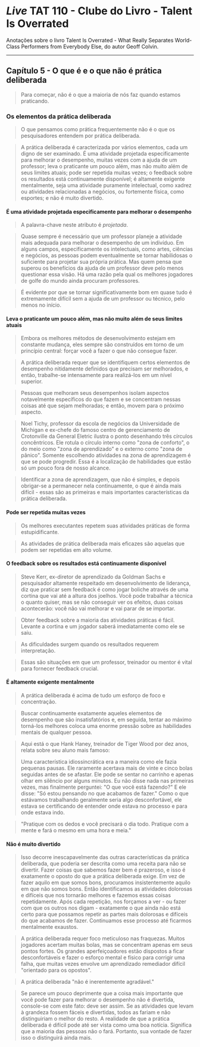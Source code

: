 # _Live_ TAT 110 - Clube do Livro - Talent Is Overrated

Anotações sobre o livro Talent Is Overrated - What Really Separates World-Class Performers from Everybody Else, do autor Geoff Colvin.

___

## Capítulo 5 - O que é e o que não é prática deliberada

> Para começar, não é o que a maioria de nós faz quando estamos praticando.

### Os elementos da prática deliberada

> O que pensamos como prática frequentemente não é o que os pesquisadores entendem por prática deliberada.

> A prática deliberada é caracterizada por vários elementos, cada um digno de ser examinado. É uma atividade projetada especificamente para melhorar o desempenho, muitas vezes com a ajuda de um professor; leva o praticante um pouco além, mas não muito além de seus limites atuais; pode ser repetida muitas vezes; o feedback sobre os resultados está continuamente disponível; é altamente exigente mentalmente, seja uma atividade puramente intelectual, como xadrez ou atividades relacionadas a negócios, ou fortemente física, como esportes; e não é muito divertido.

#### É uma atividade projetada especificamente para melhorar o desempenho

> A palavra-chave neste atributo é _projetada_.

> Quase sempre é necessário que um professor planeje a atividade mais adequada para melhorar o desempenho de um indivíduo. Em alguns campos, especificamente os intelectuais, como artes, ciências e negócios, as pessoas podem eventualmente se tornar habilidosas o suficiente para projetar sua própria prática. Mas quem pensa que superou os benefícios da ajuda de um professor deve pelo menos questionar essa visão. Há uma razão pela qual os melhores jogadores de golfe do mundo ainda procuram professores.

> É evidente por que se tornar significativamente bom em quase tudo é extremamente difícil sem a ajuda de um professor ou técnico, pelo menos no início.

#### Leva o praticante um pouco além, mas não muito além de seus limites atuais

> Embora os melhores métodos de desenvolvimento estejam em constante mudança, eles sempre são construídos em torno de um princípio central: forçar você a fazer o que não consegue fazer.

> A prática deliberada requer que se identifiquem certos elementos de desempenho nitidamente definidos que precisam ser melhorados, e então, trabalhe-se intensamente para realizá-los em um nível superior.

> Pessoas que melhoram seus desempenhos isolam aspectos notavelmente específicos do que fazem e se concentram nessas coisas até que sejam melhoradas; e então, movem para o próximo aspecto.

> Noel Tichy, professor da escola de negócios da Universidade de Michigan e ex-chefe do famoso centro de gerenciamento de Crotonville da General Eletric ilustra o ponto desenhando três círculos concêntricos. Ele rotula o círculo interno como "zona de conforto", o do meio como "zona de aprendizado" e o externo como "zona de pânico". Somente escolhendo atividades na zona de aprendizagem é que se pode progredir. Essa é a localização de habilidades que estão só um pouco fora de nosso alcance.

> Identificar a zona de aprendizagem, que não é simples, e depois obrigar-se a permanecer nela continuamente, o que é ainda mais difícil - essas são as primeiras e mais importantes características da prática deliberada.

#### Pode ser repetida muitas vezes

> Os melhores executantes repetem suas atividades práticas de forma estupidificante.

> As atividades de prática deliberada mais eficazes são aquelas que podem ser repetidas em alto volume.

#### O feedback sobre os resultados está continuamente disponível

> Steve Kerr, ex-diretor de aprendizado da Goldman Sachs e pesquisador altamente respeitado em desenvolvimento de liderança, diz que praticar sem feedback é como jogar boliche através de uma cortina que vai até a altura dos joelhos. Você pode trabalhar a técnica o quanto quiser, mas se não conseguir ver os efeitos, duas coisas acontecerão: você não vai melhorar e vai parar de se importar.

> Obter feedback sobre a maioria das atividades práticas é fácil. Levante a cortina e um jogador saberá imediatamente como ele se saiu.

> As dificuldades surgem quando os resultados requerem interpretação.

> Essas são situações em que um professor, treinador ou mentor é vital para fornecer feedback crucial.

#### É altamente exigente mentalmente

> A prática deliberada é acima de tudo um esforço de foco e concentração.

> Buscar continuamente exatamente aqueles elementos de desempenho que são insatisfatórios e, em seguida, tentar ao máximo torná-los melhores coloca uma enorme pressão sobre as habilidades mentais de qualquer pessoa.

> Aqui está o que Hank Haney, treinador de Tiger Wood por dez anos, relata sobre seu aluno mais famoso:
>
> Uma característica idiossincrática era a maneira como ele fazia pequenas pausas. Ele raramente acertava mais de vinte e cinco bolas seguidas antes de se afastar. Ele pode se sentar no carrinho e apenas olhar em silêncio por alguns minutos. Eu não disse nada nas primeiras vezes, mas finalmente perguntei: "O que você está fazendo?" E ele disse: "Só estou pensando no que acabamos de fazer." Como o que estávamos trabalhando geralmente seria algo desconfortável, ele estava se certificando de entender onde estava no processo e para onde estava indo.

> "Pratique com os dedos e você precisará o dia todo. Pratique com a mente e fará o mesmo em uma hora e meia."

#### Não é muito divertido

> Isso decorre inescapavelmente das outras características da prática deliberada, que poderia ser descrita como uma receita para não se divertir. Fazer coisas que sabemos fazer bem é prazeroso, e isso é exatamente o oposto do que a prática deliberada exige. Em vez de fazer aquilo em que somos bons, procuramos insistentemente aquilo em que não somos bons. Então identificamos as atividades dolorosas e difíceis que nos tornarão melhores e fazemos essas coisas repetidamente. Após cada repetição, nos forçamos a ver - ou fazer com que os outros nos digam - exatamente o que ainda não está certo para que possamos repetir as partes mais dolorosas e difíceis do que acabamos de fazer. Continuamos esse processo até ficarmos mentalmente exaustos.

> A prática deliberada requer foco meticuloso nas fraquezas. Muitos jogadores acertam muitas bolas, mas se concentram apenas em seus pontos fortes. Os grandes aperfeiçoadores estão dispostos a ficar desconfortáveis e fazer o esforço mental e físico para corrigir uma falha, que muitas vezes envolve um aprendizado remediador difícil "orientado para os opostos".

> A prática deliberada "não é inerentemente agradável."

> Se parece um pouco deprimente que a coisa mais importante que você pode fazer para melhorar o desempenho não é divertida, console-se com este fato: deve ser assim. Se as atividades que levam à grandeza fossem fáceis e divertidas, todos as fariam e não distinguiriam o melhor do resto. A realidade de que a prática deliberada é difícil pode até ser vista como uma boa notícia. Significa que a maioria das pessoas não o fará. Portanto, sua vontade de fazer isso o distinguirá ainda mais.
